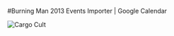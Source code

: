 #Burning Man 2013 Events Importer | Google Calendar


![Cargo Cult](http://www.burningman.com/art_of_burningman/images/13_theme_cargocult.jpg)